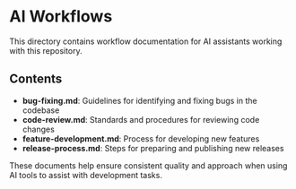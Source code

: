 # AI Workflows

This directory contains workflow documentation for AI assistants working with this repository.

## Contents

- **bug-fixing.md**: Guidelines for identifying and fixing bugs in the codebase
- **code-review.md**: Standards and procedures for reviewing code changes
- **feature-development.md**: Process for developing new features
- **release-process.md**: Steps for preparing and publishing new releases

These documents help ensure consistent quality and approach when using AI tools to assist with development tasks.
